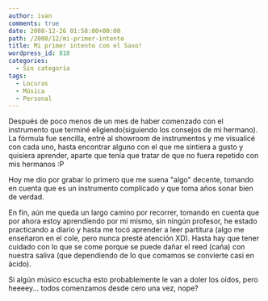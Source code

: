 ```yaml
---
author: ivan
comments: true
date: 2008-12-26 01:58:00+00:00
path: /2008/12/mi-primer-intento
title: Mi primer intento con el Saxo!
wordpress_id: 818
categories:
  - Sin categoría
tags:
  - Locuras
  - Música
  - Personal
---
```


Después de poco menos de un mes de haber comenzado con el instrumento que terminé eligiendo(siguiendo los consejos de mi hermano). La fórmula fue sencilla, entré al showroom de instrumentos y me visualicé con cada uno, hasta encontrar alguno con el que me sintiera a gusto y quisiera aprender, aparte que tenía que tratar de que no fuera repetido con mis hermanos :P

Hoy me dio por grabar lo primero que me suena "algo" decente, tomando en cuenta que es un instrumento complicado y que toma años sonar bien de verdad.

En fin, aún me queda un largo camino por recorrer, tomando en cuenta que por ahora estoy aprendiendo por mi mismo, sin ningún profesor, he estado practicando a diario y hasta me tocó aprender a leer partitura (algo me enseñaron en el cole, pero nunca presté atención XD). Hasta hay que tener cuidado con lo que se come porque se puede dañar el reed (caña) con nuestra saliva (que dependiendo de lo que comamos se convierte casi en ácido).

Si algún músico escucha esto probablemente le van a doler los oídos, pero heeeey... todos comenzamos desde cero una vez, nope?
